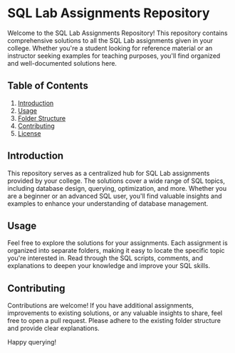 # SQL Lab Assignments Repository

Welcome to the SQL Lab Assignments Repository! This repository contains comprehensive solutions to all the SQL Lab assignments given in your college. Whether you're a student looking for reference material or an instructor seeking examples for teaching purposes, you'll find organized and well-documented solutions here.

## Table of Contents

1. [Introduction](#introduction)
2. [Usage](#usage)
3. [Folder Structure](#folder-structure)
4. [Contributing](#contributing)
5. [License](#license)

## Introduction

This repository serves as a centralized hub for SQL Lab assignments provided by your college. The solutions cover a wide range of SQL topics, including database design, querying, optimization, and more. Whether you are a beginner or an advanced SQL user, you'll find valuable insights and examples to enhance your understanding of database management.

## Usage

Feel free to explore the solutions for your assignments. Each assignment is organized into separate folders, making it easy to locate the specific topic you're interested in. Read through the SQL scripts, comments, and explanations to deepen your knowledge and improve your SQL skills.

## Contributing

Contributions are welcome! If you have additional assignments, improvements to existing solutions, or any valuable insights to share, feel free to open a pull request. Please adhere to the existing folder structure and provide clear explanations.

Happy querying!
